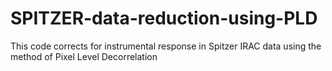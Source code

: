 # SPITZER-data-reduction-using-PLD
This code corrects for instrumental response in Spitzer IRAC data using the method of Pixel Level Decorrelation
